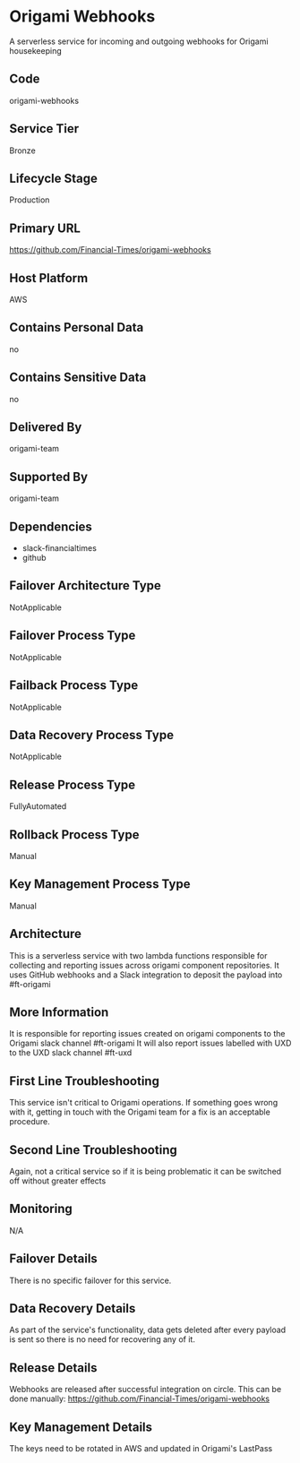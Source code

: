 # Origami Webhooks

A serverless service for incoming and outgoing webhooks for Origami housekeeping

## Code

origami-webhooks

## Service Tier

Bronze

## Lifecycle Stage

Production

## Primary URL

https://github.com/Financial-Times/origami-webhooks

## Host Platform

AWS

## Contains Personal Data

no

## Contains Sensitive Data

no

## Delivered By

origami-team

## Supported By

origami-team

## Dependencies

* slack-financialtimes
* github

## Failover Architecture Type

NotApplicable

## Failover Process Type

NotApplicable

## Failback Process Type

NotApplicable

## Data Recovery Process Type

NotApplicable

## Release Process Type

FullyAutomated

## Rollback Process Type

Manual

## Key Management Process Type

Manual

## Architecture

This is a serverless service with two lambda functions responsible for collecting and reporting issues across origami component repositories. 
It uses GitHub webhooks and a Slack integration to deposit the payload into #ft-origami

## More Information

It is responsible for reporting issues created on origami components to the Origami slack channel #ft-origami
It will also report issues labelled with UXD to the UXD slack channel #ft-uxd

## First Line Troubleshooting

This service isn't critical to Origami operations.
If something goes wrong with it, getting in touch with the Origami team for a fix is an acceptable procedure.

## Second Line Troubleshooting

Again, not a critical service so if it is being problematic it can be switched off without greater effects

## Monitoring

N/A

## Failover Details

There is no specific failover for this service. 

## Data Recovery Details

As part of the service's functionality, data gets deleted after every payload is sent so there is no need for recovering any of it. 

## Release Details

Webhooks are released after successful integration on circle. 
This can be done manually: https://github.com/Financial-Times/origami-webhooks

## Key Management Details

The keys need to be rotated in AWS and updated in Origami's LastPass


